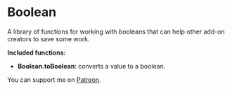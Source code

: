 # Boolean

A library of functions for working with booleans that can help other add-on creators to save some work.

**Included functions:**

* **Boolean.toBoolean**: converts a value to a boolean.

You can support me on [Patreon](https://www.patreon.com/addons_by_sanjo).
